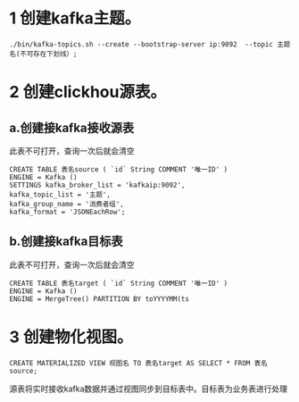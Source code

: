 # 1 创建kafka主题。
  ```./bin/kafka-topics.sh --create --bootstrap-server ip:9092  --topic 主题名(不可存在下划线）;```
# 2 创建clickhou源表。
## a.创建接kafka接收源表
此表不可打开，查询一次后就会清空
``` 
CREATE TABLE 表名source ( `id` String COMMENT '唯一ID' )
ENGINE = Kafka () 
SETTINGS kafka_broker_list = 'kafkaip:9092',
kafka_topic_list = '主题',
kafka_group_name = '消费者组',
kafka_format = 'JSONEachRow';
```
## b.创建接kafka目标表
此表不可打开，查询一次后就会清空
``` 
CREATE TABLE 表名target ( `id` String COMMENT '唯一ID' )
ENGINE = Kafka () 
ENGINE = MergeTree() PARTITION BY toYYYYMM(ts
```

# 3 创建物化视图。
```
CREATE MATERIALIZED VIEW 视图名 TO 表名target AS SELECT * FROM 表名source;
```
源表将实时接收kafka数据并通过视图同步到目标表中。目标表为业务表进行处理
